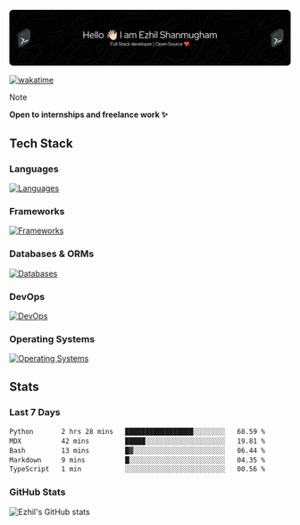 ![Header](./.github/workflows/header.png)

[![wakatime](https://wakatime.com/badge/user/e780b5d2-6a76-4fde-a594-4ff159327ad3.svg)](https://wakatime.com/@e780b5d2-6a76-4fde-a594-4ff159327ad3)

> [!NOTE]  
> **Open to internships and freelance work ✨**

## Tech Stack

### Languages

[![Languages](https://skillicons.dev/icons?i=python,java,kotlin,javascript,typescript,php&theme=dark)](https://skillicons.dev)

### Frameworks

[![Frameworks](https://skillicons.dev/icons?i=react,next,tailwind,express,flask,jquery,bootstrap&theme=dark)](https://skillicons.dev)

### Databases & ORMs

[![Databases](https://skillicons.dev/icons?i=mysql,postgres,mongodb,prisma&theme=dark)](https://skillicons.dev)

### DevOps

[![DevOps](https://skillicons.dev/icons?i=aws,azure,gcp,cloudflare,vercel,docker,git,github,githubactions,nginx&theme=dark)](https://skillicons.dev)

### Operating Systems

[![Operating Systems](https://skillicons.dev/icons?i=windows,ubuntu&theme=dark)](https://skillicons.dev)

## Stats

### Last 7 Days

<!--START_SECTION:waka-->

```txt
Python       2 hrs 28 mins   █████████████████░░░░░░░░   68.59 %
MDX          42 mins         █████░░░░░░░░░░░░░░░░░░░░   19.81 %
Bash         13 mins         █▓░░░░░░░░░░░░░░░░░░░░░░░   06.44 %
Markdown     9 mins          █░░░░░░░░░░░░░░░░░░░░░░░░   04.35 %
TypeScript   1 min           ░░░░░░░░░░░░░░░░░░░░░░░░░   00.56 %
```

<!--END_SECTION:waka-->

### GitHub Stats

![Ezhil's GitHub stats](https://github-readme-stats.vercel.app/api?username=ezhil56x&theme=dark&show_icons=true)

